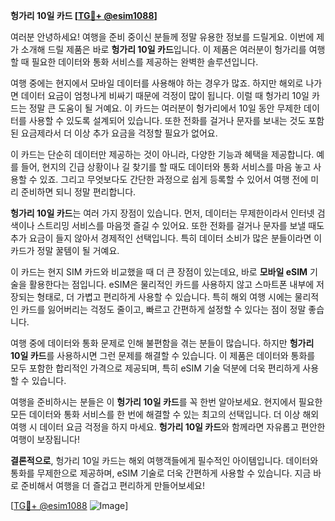 **헝가리 10일 카드 [[TG💪+ @esim1088](https://t.me/s/esim1088)]**

여러분 안녕하세요! 여행을 준비 중이신 분들께 정말 유용한 정보를 드릴게요. 이번에 제가 소개해 드릴 제품은 바로 **헝가리 10일 카드**입니다. 이 제품은 여러분이 헝가리를 여행할 때 필요한 데이터와 통화 서비스를 제공하는 완벽한 솔루션입니다.

여행 중에는 현지에서 모바일 데이터를 사용해야 하는 경우가 많죠. 하지만 해외로 나가면 데이터 요금이 엄청나게 비싸기 때문에 걱정이 많이 됩니다. 이럴 때 헝가리 10일 카드는 정말 큰 도움이 될 거예요. 이 카드는 여러분이 헝가리에서 10일 동안 무제한 데이터를 사용할 수 있도록 설계되어 있습니다. 또한 전화를 걸거나 문자를 보내는 것도 포함된 요금제라서 더 이상 추가 요금을 걱정할 필요가 없어요.

이 카드는 단순히 데이터만 제공하는 것이 아니라, 다양한 기능과 혜택을 제공합니다. 예를 들어, 현지의 긴급 상황이나 길 찾기를 할 때도 데이터와 통화 서비스를 마음 놓고 사용할 수 있죠. 그리고 무엇보다도 간단한 과정으로 쉽게 등록할 수 있어서 여행 전에 미리 준비하면 되니 정말 편리합니다.

**헝가리 10일 카드**는 여러 가지 장점이 있습니다. 먼저, 데이터는 무제한이라서 인터넷 검색이나 스트리밍 서비스를 마음껏 즐길 수 있어요. 또한 전화를 걸거나 문자를 보낼 때도 추가 요금이 들지 않아서 경제적인 선택입니다. 특히 데이터 소비가 많은 분들이라면 이 카드가 정말 꿀템이 될 거예요.

이 카드는 현지 SIM 카드와 비교했을 때 더 큰 장점이 있는데요, 바로 **모바일 eSIM** 기술을 활용한다는 점입니다. eSIM은 물리적인 카드를 사용하지 않고 스마트폰 내부에 저장되는 형태로, 더 가볍고 편리하게 사용할 수 있습니다. 특히 해외 여행 시에는 물리적인 카드를 잃어버리는 걱정도 줄이고, 빠르고 간편하게 설정할 수 있다는 점이 정말 좋습니다.

여행 중에 데이터와 통화 문제로 인해 불편함을 겪는 분들이 많습니다. 하지만 **헝가리 10일 카드**를 사용하시면 그런 문제를 해결할 수 있습니다. 이 제품은 데이터와 통화를 모두 포함한 합리적인 가격으로 제공되며, 특히 eSIM 기술 덕분에 더욱 편리하게 사용할 수 있습니다.

여행을 준비하시는 분들은 이 **헝가리 10일 카드**를 꼭 한번 알아보세요. 현지에서 필요한 모든 데이터와 통화 서비스를 한 번에 해결할 수 있는 최고의 선택입니다. 더 이상 해외 여행 시 데이터 요금 걱정을 하지 마세요. **헝가리 10일 카드**와 함께라면 자유롭고 편안한 여행이 보장됩니다!

**결론적으로**, 헝가리 10일 카드는 해외 여행객들에게 필수적인 아이템입니다. 데이터와 통화를 무제한으로 제공하며, eSIM 기술로 더욱 간편하게 사용할 수 있습니다. 지금 바로 준비해서 여행을 더 즐겁고 편리하게 만들어보세요!

[[TG💪+ @esim1088](https://t.me/s/esim1088) ![Image](https://i.postimg.cc/Y0z9fWf4/image.png)]